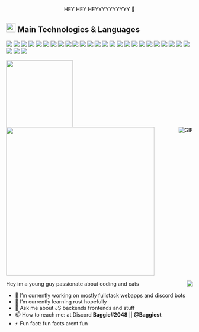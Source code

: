  <p align= "center">HEY HEY HEYYYYYYYYYY 👋 </p> 

## <img height="25px" src= "https://user-images.githubusercontent.com/76979204/138653968-5bac9aa1-3e9c-4258-a1db-1337904f4d97.gif"> Main Technologies & Languages
<img src="https://img.shields.io/badge/-HTML5-E34F26?style=for-the-badge&logo=html5&logoColor=FFFFFF" /> <img src="https://img.shields.io/badge/-CSS3-1572B6?style=for-the-badge&logo=css3&logoColor=FFFFFF" /> <img src="https://img.shields.io/badge/-Bootstrap-563D7C?style=for-the-badge&logo=bootstrap&logoColor=FFFFFF" /> <img src="https://img.shields.io/badge/-JavaScript-eed718?style=for-the-badge&logo=javascript&logoColor=FFFFFF" />  <img src="http://img.shields.io/badge/-TypeScript-2F74C0?style=for-the-badge&logo=typescript&logoColor=FFFFFF" /> <img src="https://img.shields.io/badge/-React-000000?style=for-the-badge&logo=react&logoColor=00c8ff" /> <img src="https://img.shields.io/badge/-mongo-021C29?style=for-the-badge&logo=mongodb&logoColor=78E361" /> <img src="https://img.shields.io/badge/-Discord.js-6832e3?style=for-the-badge&logo=discord&logoColor=fff" /> <img src="https://img.shields.io/badge/-Rust-ffffff?style=for-the-badge&logo=rust&logoColor=000000"> <img src="https://img.shields.io/badge/-go-fff?style=for-the-badge&logo=go&logoColor=30ABDC" /> <img src="https://img.shields.io/badge/-Femboy C-659BD3?style=for-the-badge&logo=c&logoColor=ffffff"> <img src="http://img.shields.io/badge/-NestJS-D9224C?style=for-the-badge&logo=nestjs&logoColor=FFFFFF" /> <img src="https://img.shields.io/badge/-Electron-2A2D38?style=for-the-badge&logo=Electron&logoColor=9EE9F7"> <img src="https://img.shields.io/badge/-TypeORM-E83524?style=for-the-badge" /> <img src="http://img.shields.io/badge/-Git-F1502F?style=for-the-badge&logo=git&logoColor=FFFFFF" /> <img src="https://img.shields.io/badge/-kubernetes-316CE6?style=for-the-badge&logo=kubernetes&logoColor=fff" /> <img src="https://img.shields.io/badge/-MySQL-F29111?style=for-the-badge&logo=mysql&logoColor=FFFFFF" /> <img src="https://img.shields.io/badge/-prisma-021C29?style=for-the-badge&logo=prisma&logoColor=69F6F5" /> <img src="https://img.shields.io/badge/-Linux-000000?style=for-the-badge&logo=linux&logoColor=FFFF00" /> <img src="https://img.shields.io/badge/-SQLite-6CB9E1?style=for-the-badge&logo=sqlite&logoColor=FFFFFF" /> <img src="https://img.shields.io/badge/-Docker-2391E6?style=for-the-badge&logo=docker&logoColor=FFFFFF" /> <img src="https://img.shields.io/badge/-Redux-7248B6?style=for-the-badge&logo=redux&logoColor=FFFFFF" /> <img src="https://img.shields.io/badge/-Svelte-FF3E00?style=for-the-badge&logo=svelte&logoColor=FFFFFF" /> <img src="https://img.shields.io/badge/-Jest-C64414?style=for-the-badge&logo=jest&logoColor=FFFFFF" /> <img src="https://img.shields.io/badge/-Node.js-3C873A?style=for-the-badge&logo=node.js&logoColor=FFFFFF" /> <img src="https://img.shields.io/badge/-Yarn-2B8AB5?style=for-the-badge&logo=yarn&logoColor=FFFFFF" /> <img src="https://img.shields.io/badge/-Express.js-787878?style=for-the-badge" /> <img src="https://img.shields.io/badge/-Socket.IO-FFFFFF?style=for-the-badge&logo=socket.io&logoColor=000000" />

<img height="180em" src="https://github-readme-stats.vercel.app/api?username=Baggiest&show_icons=true&hide_border=true&&count_private=true&include_all_commits=true&title_color=fff&icon_color=79ff97&text_color=efefef&bg_color=22272E" />


<img height="400em" src= "https://wakatime.com/share/@72bec217-9b00-468f-b8be-d763b0fb3fbf/ad3ca904-a50d-444c-8e7c-e4cfc10e2b51.svg" align="center">

<!--<img src="https://github-readme-stats.vercel.app/api/top-langs/?username=MrBaggieBug&theme=dark&layout=compact&hide border=true" align="right" />-->

<img align="right" alt="GIF" src="https://user-images.githubusercontent.com/76979204/138652375-28a971d3-70f8-47a3-9830-233b1cb37a13.gif">
<!--![YYM9cpL](https://user-images.githubusercontent.com/76979204/138652375-28a971d3-70f8-47a3-9830-233b1cb37a13.gif)


<!--START_SECTION:waka-->
<!--END_SECTION:waka-->

<a href="https://www.buymeacoffee.com/MrBaggieBug"><img src="https://img.buymeacoffee.com/button-api/?text=Buy me a cookie&emoji=🍪&slug=MrBaggieBug&button_colour=FFDD00&font_colour=000000&font_family=Lato&outline_colour=000000&coffee_colour=ffffff" align="right" /></a>

Hey im a young guy passionate about coding and cats

- 🔭 I’m currently working on mostly fullstack webapps and discord bots
- 🌱 I’m currently learning rust hopefully
- 💬 Ask me about JS backends frontends and stuff
- 📫 How to reach me: at Discord **Baggie#2048** || **@Baggiest**
- ⚡ Fun fact: fun facts arent fun


